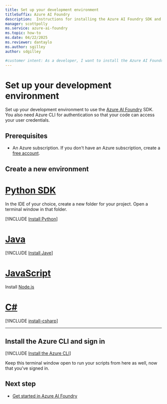 ```yaml
---
title: Set up your development environment
titleSuffix: Azure AI Foundry
description:  Instructions for installing the Azure AI Foundry SDK and the Azure CLI 
manager: scottpolly
ms.service: azure-ai-foundry
ms.topic: how-to
ms.date: 04/22/2025
ms.reviewer: dantaylo
ms.author: sgilley
author: sdgilley

#customer intent: As a developer, I want to install the Azure AI Foundry SDK in my development environment
---
```


# Set up your development environment

Set up your development environment to use the [Azure AI Foundry](https://ai.azure.com) SDK. You also need Azure CLI for authentication so that your code can access your user credentials.

## Prerequisites

- An Azure subscription. If you don't have an Azure subscription, create a [free account](https://azure.microsoft.com/free/).


## Create a new environment

# [Python SDK](#tab/python)

In the IDE of your choice, create a new folder for your project. Open a terminal window in that folder.

[!INCLUDE [Install Python](../../includes/install-python.md)]

# [Java](#tab/java)

[!INCLUDE [Install Jave](../../includes/install-java.md)]

# [JavaScript](#tab/javascript)

Install [Node.js](https://nodejs.org/)

# [C#](#tab/csharp)

[!INCLUDE [install-csharp](../../includes/install-csharp.md)]

---



## <a name="installs"></a> Install the Azure CLI and sign in 

[!INCLUDE [Install the Azure CLI](../../includes/install-cli.md)]

Keep this terminal window open to run your scripts from here as well, now that you've signed in.

## Next step

* [Get started in Azure AI Foundry](../../quickstarts/get-started-code.md)